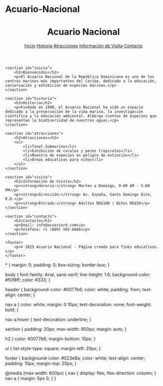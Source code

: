 # Acuario-Nacional
<!DOCTYPE html>
<html lang="es">
<head>
    <meta charset="UTF-8">
    <meta name="viewport" content="width=device-width, initial-scale=1.0">
    <title>Acuario Nacional de la República Dominicana</title>
    <link rel="stylesheet" href="style.css">
</head>
<body>
    <header>
        <h1>Acuario Nacional</h1>
        <nav>
            <a href="#inicio">Inicio</a>
            <a href="#historia">Historia</a>
            <a href="#atracciones">Atracciones</a>
            <a href="#visita">Información de Visita</a>
            <a href="#contacto">Contacto</a>
        </nav>
    </header>

    <section id="inicio">
        <h2>Bienvenidos</h2>
        <p>El Acuario Nacional de la República Dominicana es uno de los centros marinos más importantes del Caribe, dedicado a la educación, conservación y exhibición de especies marinas.</p>
    </section>

    <section id="historia">
        <h2>Historia</h2>
        <p>Fundado en 1990, el Acuario Nacional ha sido un espacio dedicado a la preservación de la vida marina, la investigación científica y la educación ambiental. Alberga cientos de especies que representan la biodiversidad de nuestras aguas.</p>
    </section>

    <section id="atracciones">
        <h2>Atracciones</h2>
        <ul>
            <li>Túnel Submarino</li>
            <li>Exhibición de corales y peces tropicales</li>
            <li>Muestra de especies en peligro de extinción</li>
            <li>Áreas educativas para niños</li>
        </ul>
    </section>

    <section id="visita">
        <h2>Información de Visita</h2>
        <p><strong>Horario:</strong> Martes a Domingo, 9:00 AM - 5:00 PM</p>
        <p><strong>Dirección:</strong> Av. España, Santo Domingo Este, R.D.</p>
        <p><strong>Entrada:</strong> Adultos RD$100 | Niños RD$50</p>
    </section>

    <section id="contacto">
        <h2>Contacto</h2>
        <p>Email: info@acuariord.com</p>
        <p>Teléfono: +1 (809) 592-6666</p>
    </section>

    <footer>
        <p>© 2025 Acuario Nacional - Página creada para fines educativos.</p>
    </footer>
</body>
</html>
* {
    margin: 0;
    padding: 0;
    box-sizing: border-box;
}

body {
    font-family: Arial, sans-serif;
    line-height: 1.6;
    background-color: #f0f8ff;
    color: #333;
}

header {
    background-color: #0077b6;
    color: white;
    padding: 1rem;
    text-align: center;
}

nav a {
    color: white;
    margin: 0 10px;
    text-decoration: none;
    font-weight: bold;
}

nav a:hover {
    text-decoration: underline;
}

section {
    padding: 20px;
    max-width: 900px;
    margin: auto;
}

h2 {
    color: #0077b6;
    margin-bottom: 10px;
}

ul {
    list-style-type: square;
    margin-left: 20px;
}

footer {
    background-color: #023e8a;
    color: white;
    text-align: center;
    padding: 10px;
    margin-top: 20px;
}

@media (max-width: 600px) {
    nav {
        display: flex;
        flex-direction: column;
    }
    nav a {
        margin: 5px 0;
    }
}
